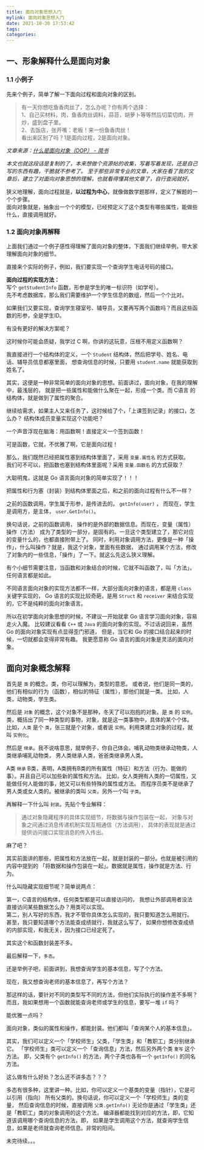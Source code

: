 ```yaml
---
title: 面向对象思想入门
mylink: 面向对象思想入门
date: 2021-10-30 17:53:42
tags:
categories:
---
```


## 一、形象解释什么是面向对象
### 1.1 小例子
先来个例子，简单了解一下面向过程和面向对象的区别。

> 有一天你想吃鱼香肉丝了，怎么办呢？你有两个选择：  
1、自己买材料，肉，鱼香肉丝调料，蒜苔，胡萝卜等等然后切菜切肉，开炒，盛到盘子里。  
2、去饭店，张开嘴：老板！来一份鱼香肉丝！  
> 看出来区别了吗？1是面向过程，2是面向对象。

<!--more-->

*文章来源：[什么是面向对象（OOP） - 简书](https://www.jianshu.com/p/7a5b0043b035)*

*本文也就这段话是复制的了，本来想做个资源帖的收集，写着写着发现，还是自己写的东西有趣，干脆就不参考了。
至于那些非常专业的文章，大家在看了我的文章后，建立了对面向对象思想的理解，也就看得懂其他文章了，自行查阅就好。*

狭义地理解，面向过程就是，**以过程为中心**，就像做数学题那样，定义了解题的一个个步骤。  
面向对象就是，抽象出一个个的模型，已经预定义了这个类型有哪些属性，能做些什么，直接调用就好。 
### 1.2 面向对象再解释

上面我们通过一个例子感性得理解了面向对象的整体，下面我们继续举例，带大家理解面向对象的细节。  

直接来个实际的例子，例如，我们要实现一个查询学生电话号码的接口。  

**面向过程的实现方法：**  
写个 `getStudentInfo` 函数，形参是学生的唯一标识符（如学号）。  
先不考虑数据库，那么我们需要维护一个学生信息的数组，然后一个个比对。  

如果我们又要实现，查询学生寝室号、辅导员，又要再写两个函数吗？而且这些函数的形参，全是学生ID。  

有没有更好的解决方案呢？

这时候你可能会质疑，我学过 C 啊，你讲的这玩意，压根不用定义函数啊？  

我直接进行一个结构体的定义，一个 `Student` 结构体，然后把学号、姓名、电话、辅导员信息都塞里面，
想查询信息的时候，只要用 `student.name` 就能获取到姓名了。  

其实，这便是一种非常简单的面向对象的思想。前面讲过，面向对象，在我的理解中，最浅层的，
就是把一些属性和能做什么聚在一起，形成一个类。而 C语言 的结构体，就是做到了属性的聚合。  

继续给需求，如果主人又来任务了，这时候给了个，「上课签到记录」的接口，怎么办？
结构体成员变量实现这个功能吧？

一个声音浮现在脑海：用函数啊！直接定义一个签到函数！

可是函数，它就，不优雅了啊，它是面向过程！

那么，我们既然已经把属性塞到结构体里面了，采用 `变量.属性名` 的方式获取。  
我们可不可以，把函数也塞到结构体里面呢？采用 `变量.函数名` 的方式获取？

大聪明鬼，这就是 Go 语言面向对象的简单实现了！！！

把属性和行为塞（封装）到结构体里面之后，和之前的面向过程有什么不一样？

之前的函数调用，学生属于形参，是传进去的。 `getInfo(user)` ，
而现在，学生是调用方，是主体， `user.GetInfo()`。

换句话说，之前的函数调用， 操作的是外部的数据信息。而现在，变量（属性）操作（方法）
成为了类型的一部分，是固有的。一旦这个类型建立了，那它对应的变量什么的，也都直接附带上了。
同时，利用对象调用方法，更像是一种「操作」，什么叫操作？就是，我这个对象，里面有些数据，
通过调用某个方法，修改了对象内的一些信息，「操作」了一下。就这么先这么狭义理解。


有个小细节需要注意，当函数和对象结合的时候，它就不叫函数了，叫「方法」。任何语言都是如此。  

不同语言面向对象的实现方法都不一样，大部分面向对象的语言，都是用 `class` 关键字实现的，
Go 语言的实现比较奇葩，是用 `Struct` 和 `receiver` 来结合实现的，它不是纯粹的面向对象语言。  

所以在初学面向对象思想的时候，不建议一开始就拿 Go 语言学习面向对象，容易走火入魔。
比较建议看看 `C++` 或 `Java` 的面向对象的实现。不过话说回来，虽然 Go 的面向对象实现有点显得歪门邪道，
但是，当它和 Go 的接口结合起来的时候，一切就都会变得非常有趣。
我更愿意称 Go 语言的面向对象是灵活的面向对象。

## 面向对象概念解释
首先是 `类` 的概念。类，你可以理解为，类型的意思。
或者说，他们是同一类的，他们有相似的行为（函数），相似的特征（属性），那他们就是一类。
比如，人类，动物类，学生类。  

然后是 `对象` 的概念，这个对象不是那种，冬天了可以抱抱的对象。是 `类` 的 `实例`。  
类，概括出了同一种类型的事物，对象，就是这一类事物中，具体的某个个体。  
比如，`人类` 是个 `类`，张三就是个对象，或者说 `实例`。利用类建立对象的过程，就叫 `实例化`。

然后是 `继承`。我不说啥意思，就举例子，你自己体会。哺乳动物类继承动物类，人类继承哺乳动物类，
男人类继承人类，爸爸类继承男人类。

A类 `继承` B类，表明，A类拥有B类的所有属性（特征）和方法（行为、能做的事）。并且自己可以加些新的属性和方法。
比如，女人类拥有人类的一切属性，又能做任何人能做的事，她又可以有些特殊的属性或方法。
而程序员类不是继承了男人类或女人类的。被继承的类叫 `父类`，另外一个叫 `子类`。

再解释一下什么叫 `封装`。先贴个专业解释：
> 通过对象隐藏程序的具体实现细节，将数据与操作包装在一起，
> 对象与对象之间通过消息传递机制实现互相通信（方法调用），
> 具体的表现就是通过提供访问接口实现消息的传入传出。

麻了吧？

其实前面讲的那些，把属性和方法放在一起，就是封装的一部分。也就是被引用的内容中提到的
「将数据和操作包装在一起」。数据就是属性，操作就是方法、行为。

什么叫隐藏实现细节呢？简单说两点：

第一，C语言的结构体，任何类型都是可以直接访问的，
我想让外部调用者没法直接访问某些数据怎么办？用类可以实现。  
第二，别人写好的东西，我才不管你具体怎么实现的，我只要知道怎么用就行。
甚至，我只要知道哪个方法能查成绩就行，我就这么写了，
如果你想修改查成绩的内部实现，和我无关，因为接口已经定死了。

其实这个和函数封装差不多。

最后解释一下，`多态`。

还是举例子吧，前面讲到，我想查询学生的基本信息，写了个方法。

现在，我又想查询老师的基本信息了，再写个方法？

那这样的话，要针对不同的类型写不同的方法，但他们实际执行的操作差不多啊？
而且，我如果想用一个函数就能查询老师或学生的信息，要写一堆 `if` 吗？

能优雅一点吗？

面向对象，类似的属性和操作，都能封装。他们都叫「查询某个人的基本信息」。

其实，我们可以定义一个「学校师生」父类，「学生类」和「教职工」类分别继承它。
「学校师生」类可以定义一个「查询信息」方法，然后另外两个类 `重写` 这个方法。
即，父类有个 `getInfo()` 的方法，两个子类也各有一个 `getInfo()` 的同名方法。

这么做有什么好处？怎么还不讲多态？？？

多态有很多种，这里讲一种。比如，你可以定义一个基类的变量（指针），它是可以引用（指向）
所有父类的。换句话说，你可以定义一个「学校师生」类的变量，
然后查询信息的时候，直接调用 `父类.getInfo()`
无论你是通过「学生类」还是「教职工」类的对象调用的这个方法，
编译器都能找到对应的方法，即，它知道该调用哪个查询信息的方法，即，
如果是学生调用这个方法，就查询学生信息，如果是老师就查询老师信息。非常的阳间。

未完待续。。。
